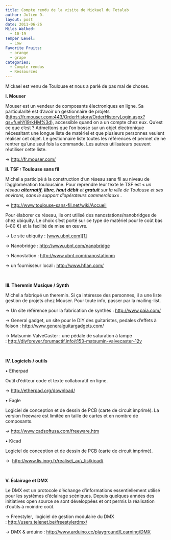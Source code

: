 ```yaml
---
title: Compte rendu de la visite de Mickael du Tetalab
author: Julien D.
layout: post
date: 2011-06-26
Miles Walked:
  - 10-19
Temper Level:
  - Low
Favorite Fruits:
  - orange
  - grape
categories:
  - Compte rendus
  - Ressources
---
```

Mickael est venu de Toulouse et nous a parlé de pas mal de choses.

**I. Mouser**

Mouser est un vendeur de composants électroniques en ligne. Sa particularité est d&rsquo;avoir un gestionnaire de projets (https://fr.mouser.com:443/OrderHistory/OrderHistoryLogin.aspx?qs=fuehYI9rkHM%3d), accessible quand on a un compte chez eux. Qu&rsquo;est ce que c&rsquo;est ? Admettons que l&rsquo;on bosse sur un objet électronique nécessitant une longue liste de matériel et que plusieurs personnes veulent réaliser cet objet. Le gestionnaire liste toutes les références et permet de ne rentrer qu&rsquo;une seul fois la commande. Les autres utilisateurs peuvent réutiliser cette liste.

-> <http://fr.mouser.com/>

<!--more-->

**II. TSF : Toulouse sans fil**

Michel a participé à la construction d&rsquo;un réseau sans fil au niveau de l&rsquo;agglomération toulousaine. Pour reprendre leur texte le TSF est &laquo;&nbsp;_un réseau **alternatif**, **libre**, **haut débit** et **gratuit** sur la ville de Toulouse et ses environs, sans le support d&rsquo;opérateurs commerciaux_&laquo;&nbsp;.

-> <http://www.toulouse-sans-fil.net/wiki/Accueil>

Pour élaborer ce réseau, ils ont utilisé des nanostations/nanobridges de chez ubiquity. Le choix s&rsquo;est porté sur ce type de matériel pour le coût bas (~80 €) et la facilité de mise en œuvre.

-> Le site ubiquity : [www.ubnt.com][1]

-> Nanobridge : <http://www.ubnt.com/nanobridge>

-> Nanostation : <http://www.ubnt.com/nanostationm>

-> un fournisseur local : <http://www.hflan.com/>

&nbsp;

**III. Theremin Musique / Synth**

Michel a fabriqué un theremin. Si ça intéresse des personnes, il a une liste gestion de projets chez Mouser. Pour toute info, passer par la mailing-list.

-> Un site référence pour la fabrication de synthés : <http://www.paia.com/>

-> General gadget, un site pour le DIY des guitaristes, pedales d&rsquo;effets à foison : <http://www.generalguitargadgets.com/>

-> Matsumin ValveCaster : une pédale de saturation à lampe : <http://diyforever.forumactif.info/t153-matsumin-valvecaster-12v>

&nbsp;

**IV. Logiciels / outils**

• Etherpad

Outil d&rsquo;éditeur code et texte collaboratif en ligne.

-> <http://etherpad.org/download/>

• Eagle

Logiciel de conception et de dessin de PCB (carte de circuit imprimé). La version freeware est limitée en taille de cartes et en nombre de composants.

-> <http://www.cadsoftusa.com/freeware.htm>

• Kicad

Logiciel de conception et de dessin de PCB (carte de circuit imprimé).

->  http://www.lis.inpg.fr/realise\_au\_lis/kicad/

&nbsp;

**V. Éclairage et DMX**

Le DMX est un protocole d&rsquo;échange d&rsquo;informations essentiellement utilisé pour les systèmes d&rsquo;éclairage scéniques. Depuis quelques années des initiatives open source se sont développées et ont permis la réalisation d&rsquo;outils à moindre coût.

-> Freestyler,  logiciel de gestion modulaire du DMX : <http://users.telenet.be/freestylerdmx/>

-> DMX & arduino : <http://www.arduino.cc/playground/Learning/DMX>

&nbsp;

 [1]: http://www.ubnt.com
